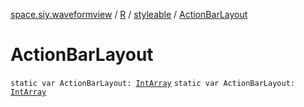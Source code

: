 [space.siy.waveformview](../../index.md) / [R](../index.md) / [styleable](index.md) / [ActionBarLayout](./-action-bar-layout.md)

# ActionBarLayout

`static var ActionBarLayout: `[`IntArray`](https://kotlinlang.org/api/latest/jvm/stdlib/kotlin/-int-array/index.html)
`static var ActionBarLayout: `[`IntArray`](https://kotlinlang.org/api/latest/jvm/stdlib/kotlin/-int-array/index.html)